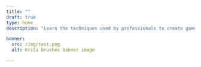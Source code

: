 ```yaml
---
title: ""
draft: true
type: home
description: "Learn the techniques used by professionals to create games and beautiful sprites with Free, Open Source Software."

banner:
  src: /img/test.png
  alt: Krita brushes banner image

---
```

